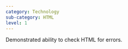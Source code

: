 ```yaml
---
category: Technology
sub-category: HTML
level: 1
---
```

Demonstrated ability to check HTML for errors.